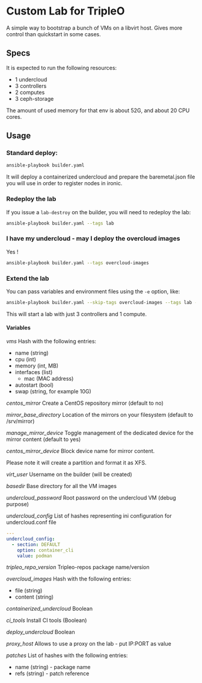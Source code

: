 # Custom Lab for TripleO
A simple way to bootstrap a bunch of VMs on a libvirt host. Gives more control
than quickstart in some cases.

## Specs
It is expected to run the following resources:
- 1 undercloud
- 3 controllers
- 2 computes
- 3 ceph-storage

The amount of used memory for that env is about 52G, and about 20 CPU cores.

## Usage
### Standard deploy:
```Bash
ansible-playbook builder.yaml
```

It will deploy a containerized undercloud and prepare the baremetal.json file
you will use in order to register nodes in ironic.

### Redeploy the lab
If you issue a ```lab-destroy``` on the builder, you will need to redeploy the
lab:
```Bash
ansible-playbook builder.yaml --tags lab
```

### I have my undercloud - may I deploy the overcloud images
Yes !
```Bash
ansible-playbook builder.yaml --tags overcloud-images
```
### Extend the lab
You can pass variables and environment files using the ```-e``` option, like:
```Bash
ansible-playbook builder.yaml --skip-tags overcloud-images --tags lab -e @environments/3ctl-1compute.yaml
```
This will start a lab with just 3 controllers and 1 compute.

#### Variables
*vms*
  Hash with the following entries:
  - name (string)
  - cpu (int)
  - memory (int, MB)
  - interfaces (list)
    - mac (MAC address)
  - autostart (bool)
  - swap (string, for example 10G)

*centos_mirror*
  Create a CentOS repository mirror (default to no)

*mirror_base_directory*
  Location of the mirrors on your filesystem (default to /srv/mirror)

*manage_mirror_device*
  Toggle management of the dedicated device for the mirror content (default to yes)

*centos_mirror_device*
  Block device name for mirror content.

  Please note it will create a partition and format it as XFS.

*virt_user*
  Username on the builder (will be created)

*basedir*
  Base directory for all the VM images

*undercloud_password*
  Root password on the undercloud VM (debug purpose)

*undercloud_config*
  List of hashes representing ini configuration for undercloud.conf file
```YAML
---
undercloud_config:
  - section: DEFAULT
    option: container_cli
    value: podman
```

*tripleo_repo_version*
  Tripleo-repos package name/version

*overcloud_images*
  Hash with the following entries:
  - file (string)
  - content (string)

*containerized_undercloud*
  Boolean

*ci_tools*
  Install CI tools (Boolean)

*deploy_undercloud*
  Boolean

*proxy_host*
  Allows to use a proxy on the lab - put IP:PORT as value

*patches*
  List of hashes with the following entries:
  - name (string) - package name
  - refs (string) - patch reference
